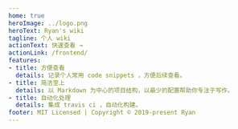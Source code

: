 ```yaml
---
home: true
heroImage: ../logo.png
heroText: Ryan's wiki
tagline: 个人 wiki
actionText: 快速查看 →
actionLink: /frontend/
features:
- title: 方便查看
  details: 记录个人常用 code snippets ，方便后续查看。
- title: 简洁至上
  details: 以 Markdown 为中心的项目结构，以最少的配置帮助你专注于写作。
- title: 自动化处理
  details: 集成 travis ci ，自动化构建。
footer: MIT Licensed | Copyright © 2019-present Ryan
---
```

